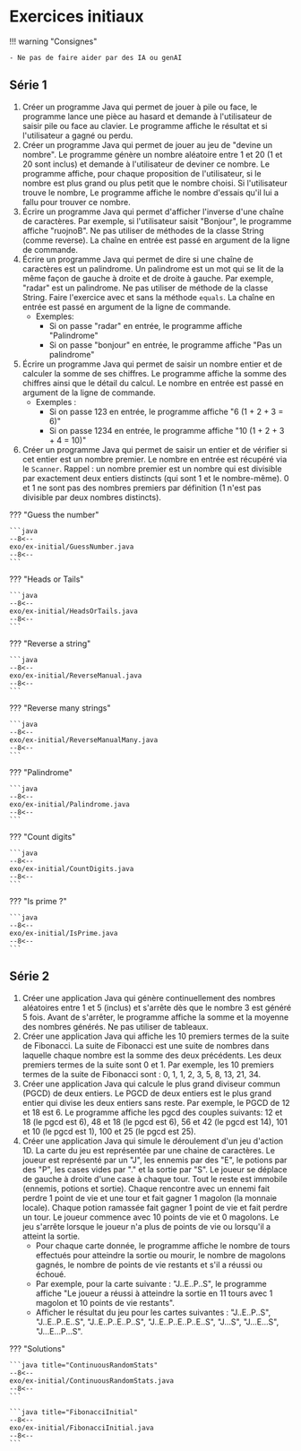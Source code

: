 # Exercices initiaux

!!! warning "Consignes"

    - Ne pas de faire aider par des IA ou genAI

## Série 1

1. Créer un programme Java qui permet de jouer à pile ou face, le programme lance une pièce au hasard et demande à l'utilisateur de saisir pile ou face au clavier. Le programme affiche le résultat et si l'utilisateur a gagné ou perdu.
1. Créer un programme Java qui permet de jouer au jeu de "devine un nombre". Le programme génère un nombre aléatoire entre 1 et 20 (1 et 20 sont inclus) et demande à l'utilisateur de deviner ce nombre. Le programme affiche, pour chaque proposition de l'utilisateur, si le nombre est plus grand ou plus petit que le nombre choisi. Si l'utilisateur trouve le nombre, Le programme affiche le nombre d'essais qu'il lui a fallu pour trouver ce nombre.
1. Écrire un programme Java qui permet d'afficher l'inverse d'une chaîne de caractères. Par exemple, si l'utilisateur saisit "Bonjour", le programme affiche "ruojnoB". Ne pas utiliser de méthodes de la classe String (comme reverse). La chaîne en entrée est passé en argument de la ligne de commande.
1. Écrire un programme Java qui permet de dire si une chaîne de caractères est un palindrome. Un palindrome est un mot qui se lit de la même façon de gauche à droite et de droite à gauche. Par exemple, "radar" est un palindrome. Ne pas utiliser de méthode de la classe String. Faire l'exercice avec et sans la méthode `equals`. La chaîne en entrée est passé en argument de la ligne de commande.
    - Exemples:
        - Si on passe "radar" en entrée, le programme affiche "Palindrome"
        - Si on passe "bonjour" en entrée, le programme affiche "Pas un palindrome"
1. Écrire un programme Java qui permet de saisir un nombre entier et de calculer la somme de ses chiffres. Le programme affiche la somme des chiffres ainsi que le détail du calcul. Le nombre en entrée est passé en argument de la ligne de commande.
    - Exemples :
        - Si on passe 123 en entrée, le programme affiche "6 (1 + 2 + 3 = 6)"
        - Si on passe 1234 en entrée, le programme affiche "10 (1 + 2 + 3 + 4 = 10)"
1. Créer un programme Java qui permet de saisir un entier et de vérifier si cet entier est un nombre premier. Le nombre en entrée est récupéré via le `Scanner`. Rappel : un nombre premier est un nombre qui est divisible par exactement deux entiers distincts (qui sont 1 et le nombre-même). 0 et 1 ne sont pas des nombres premiers par définition (1 n'est pas divisible par deux nombres distincts).

??? "Guess the number"

    ```java
    --8<--
    exo/ex-initial/GuessNumber.java
    --8<--
    ```

??? "Heads or Tails"

    ```java
    --8<--
    exo/ex-initial/HeadsOrTails.java
    --8<--
    ```

??? "Reverse a string"

    ```java
    --8<--
    exo/ex-initial/ReverseManual.java
    --8<--
    ```

??? "Reverse many strings"

    ```java
    --8<--
    exo/ex-initial/ReverseManualMany.java
    --8<--
    ```

??? "Palindrome"

    ```java
    --8<--
    exo/ex-initial/Palindrome.java
    --8<--
    ```

??? "Count digits"

    ```java
    --8<--
    exo/ex-initial/CountDigits.java
    --8<--
    ```

??? "Is prime ?"

    ```java
    --8<--
    exo/ex-initial/IsPrime.java
    --8<--
    ```

## Série 2

1. Créer une application Java qui génère continuellement des nombres aléatoires entre 1 et 5 (inclus) et s'arrête dès que le nombre 3 est généré 5 fois. Avant de s'arrêter, le programme affiche la somme et la moyenne des nombres générés. Ne pas utiliser de tableaux.
1. Créer une application Java qui affiche les 10 premiers termes de la suite de Fibonacci. La suite de Fibonacci est une suite de nombres dans laquelle chaque nombre est la somme des deux précédents. Les deux premiers termes de la suite sont 0 et 1. Par exemple, les 10 premiers termes de la suite de Fibonacci sont : 0, 1, 1, 2, 3, 5, 8, 13, 21, 34.
1. Créer une application Java qui calcule le plus grand diviseur commun (PGCD) de deux entiers. Le PGCD de deux entiers est le plus grand entier qui divise les deux entiers sans reste. Par exemple, le PGCD de 12 et 18 est 6. Le programme affiche les pgcd des couples suivants: 12 et 18 (le pgcd est 6), 48 et 18 (le pgcd est 6), 56 et 42 (le pgcd est 14), 101 et 10 (le pgcd est 1), 100 et 25 (le pgcd est 25).
1. Créer une application Java qui simule le déroulement d'un jeu d'action 1D. La carte du jeu est représentée par une chaine de caractères. Le joueur est représenté par un "J", les ennemis par des "E", le potions par des "P", les cases vides par "." et la sortie par "S". Le joueur se déplace de gauche à droite d'une case à chaque tour. Tout le reste est immobile (ennemis, potions et sortie). Chaque rencontre avec un ennemi fait perdre 1 point de vie et une tour et fait gagner 1 magolon (la monnaie locale). Chaque potion ramassée fait gagner 1 point de vie et fait perdre un tour. Le joueur commence avec 10 points de vie et 0 magolons. Le jeu s'arrête lorsque le joueur n'a plus de points de vie ou lorsqu'il a atteint la sortie.
    - Pour chaque carte donnée, le programme affiche le nombre de tours effectués pour atteindre la sortie ou mourir, le nombre de magolons gagnés, le nombre de points de vie restants et s'il a réussi ou échoué.
    - Par exemple, pour la carte suivante : "J..E..P..S", le programme affiche "Le joueur a réussi à atteindre la sortie en 11 tours avec 1 magolon et 10 points de vie restants".
    - Afficher le résultat du jeu pour les cartes suivantes : "J..E..P..S", "J..E..P..E..S", "J..E..P..E..P..S", "J..E..P..E..P..E..S", "J...S", "J...E...S", "J...E...P...S".

??? "Solutions"

    ```java title="ContinuousRandomStats"
    --8<--
    exo/ex-initial/ContinuousRandomStats.java
    --8<--
    ```

    ```java title="FibonacciInitial"
    --8<--
    exo/ex-initial/FibonacciInitial.java
    --8<--
    ```
